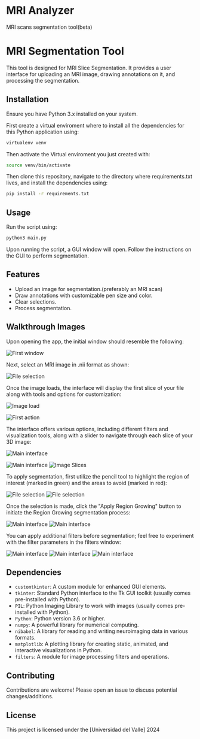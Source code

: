 # MRI Analyzer
 MRI scans segmentation tool(beta)


# MRI Segmentation Tool

This tool is designed for MRI Slice Segmentation. It provides a user interface for uploading an MRI image, drawing annotations on it, and processing the segmentation.

## Installation

Ensure you have Python 3.x installed on your system.

First create a virtual enviroment where to install all the dependencies for this Python application using:

```bash
virtualenv venv
```

Then activate the Virtual enviroment you just created with:

```bash
source venv/bin/activate
```

Then clone this repository, navigate to the directory where requirements.txt lives, and install the dependencies using:

```bash
pip install -r requirements.txt
```

## Usage

Run the script using:

```bash
python3 main.py
```

Upon running the script, a GUI window will open. Follow the instructions on the GUI to perform segmentation.

## Features

- Upload an image for segmentation.(preferably an MRI scan)
- Draw annotations with customizable pen size and color.
- Clear selections.
- Process segmentation.

## Walkthrough Images

Upon opening the app, the initial window should resemble the following:

![First window](screenshots/start.png)


Next, select an MRI image in .nii format as shown:

![File selection](screenshots/load_image.png)

Once the image loads, the interface will display the first slice of your file along with tools and options for customization:

![Image load](screenshots/coronal.png)

![First action](screenshots/intro.gif)

The interface offers various options, including different filters and visualization tools, along with a slider to navigate through each slice of your 3D image:

![Main interface](screenshots/sagital.png)

![Main interface](screenshots/interface.gif)
![Image Slices](screenshots/slices.gif)

To apply segmentation, first utilize the pencil tool to highlight the region of interest (marked in green) and the areas to avoid (marked in red):

![File selection](screenshots/selection.gif)
![File selection](screenshots/axial.png)

Once the selection is made, click the "Apply Region Growing" button to initiate the Region Growing segmentation process:

![Main interface](screenshots/segmented_axial.png)
![Main interface](screenshots/selection2.gif)

You can apply additional filters before segmentation; feel free to experiment with the filter parameters in the filters window:

![Main interface](screenshots/filters.png)
![Main interface](screenshots/threshold.gif)
![Main interface](screenshots/gaussian.gif)


## Dependencies

- `customtkinter`: A custom module for enhanced GUI elements.
- `tkinter`: Standard Python interface to the Tk GUI toolkit (usually comes pre-installed with Python).
- `PIL`: Python Imaging Library to work with images (usually comes pre-installed with Python).
- `Python`: Python version 3.6 or higher.
- `numpy`: A powerful library for numerical computing.
- `nibabel`: A library for reading and writing neuroimaging data in various formats.
- `matplotlib`: A plotting library for creating static, animated, and interactive visualizations in Python.
- `filters`: A module for image processing filters and operations.


## Contributing

Contributions are welcome! Please open an issue to discuss potential changes/additions.

## License

This project is licensed under the [Universidad del Valle] 2024